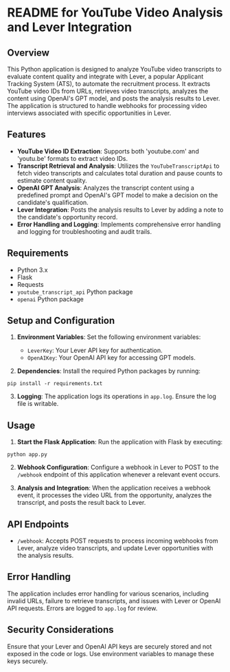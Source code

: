 # README for YouTube Video Analysis and Lever Integration

## Overview

This Python application is designed to analyze YouTube video transcripts to evaluate content quality and integrate with Lever, a popular Applicant Tracking System (ATS), to automate the recruitment process. It extracts YouTube video IDs from URLs, retrieves video transcripts, analyzes the content using OpenAI's GPT model, and posts the analysis results to Lever. The application is structured to handle webhooks for processing video interviews associated with specific opportunities in Lever.

## Features

- **YouTube Video ID Extraction**: Supports both 'youtube.com' and 'youtu.be' formats to extract video IDs.
- **Transcript Retrieval and Analysis**: Utilizes the `YouTubeTranscriptApi` to fetch video transcripts and calculates total duration and pause counts to estimate content quality.
- **OpenAI GPT Analysis**: Analyzes the transcript content using a predefined prompt and OpenAI's GPT model to make a decision on the candidate's qualification.
- **Lever Integration**: Posts the analysis results to Lever by adding a note to the candidate's opportunity record.
- **Error Handling and Logging**: Implements comprehensive error handling and logging for troubleshooting and audit trails.

## Requirements

- Python 3.x
- Flask
- Requests
- `youtube_transcript_api` Python package
- `openai` Python package

## Setup and Configuration

1. **Environment Variables**: Set the following environment variables:
   - `LeverKey`: Your Lever API key for authentication.
   - `OpenAIKey`: Your OpenAI API key for accessing GPT models.

2. **Dependencies**: Install the required Python packages by running:

`pip install -r requirements.txt`

3. **Logging**: The application logs its operations in `app.log`. Ensure the log file is writable.

## Usage

1. **Start the Flask Application**: Run the application with Flask by executing:

`python app.py`

2. **Webhook Configuration**: Configure a webhook in Lever to POST to the `/webhook` endpoint of this application whenever a relevant event occurs.

3. **Analysis and Integration**: When the application receives a webhook event, it processes the video URL from the opportunity, analyzes the transcript, and posts the result back to Lever.

## API Endpoints

- `/webhook`: Accepts POST requests to process incoming webhooks from Lever, analyze video transcripts, and update Lever opportunities with the analysis results.

## Error Handling

The application includes error handling for various scenarios, including invalid URLs, failure to retrieve transcripts, and issues with Lever or OpenAI API requests. Errors are logged to `app.log` for review.

## Security Considerations

Ensure that your Lever and OpenAI API keys are securely stored and not exposed in the code or logs. Use environment variables to manage these keys securely.
